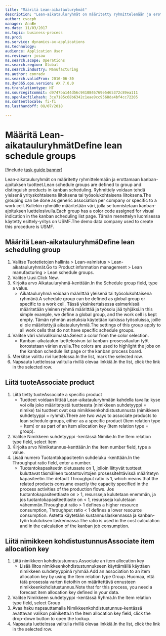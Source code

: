 ```yaml
--- 
title: "Määritä Lean-aikatauluryhmät"
description: "Lean-aikatauluryhmät on määritetty ryhmittelemään ja erottamaan kanban-ajoituksen tuotteet."
author: cvocph
manager: AnnBe
ms.date: 11/03/2017
ms.topic: business-process
ms.prod: 
ms.service: dynamics-ax-applications
ms.technology: 
audience: Application User
ms.reviewer: josaw
ms.search.scope: Operations
ms.search.region: Global
ms.search.industry: Manufacturing
ms.author: conradv
ms.search.validFrom: 2016-06-30
ms.dyn365.ops.version: AX 7.0.0
ms.translationtype: HT
ms.sourcegitcommit: d9747ba144d56c9410846769e5465372c89ea111
ms.openlocfilehash: 3ce7185c68b6342c1eae9cc9568da4bf4cc72205
ms.contentlocale: fi-fi
ms.lasthandoff: 08/07/2018

---
```

# <a name="define-lean-schedule-groups"></a><span data-ttu-id="7177d-103">Määritä Lean-aikatauluryhmät</span><span class="sxs-lookup"><span data-stu-id="7177d-103">Define lean schedule groups</span></span>

[!include [task guide banner](../../includes/task-guide-banner.md)]

<span data-ttu-id="7177d-104">Lean-aikatauluryhmät on määritetty ryhmittelemään ja erottamaan kanban-ajoituksen tuotteet.</span><span class="sxs-lookup"><span data-stu-id="7177d-104">Lean schedule groups are defined to group and distinguish products in kanban scheduling.</span></span> <span data-ttu-id="7177d-105">Ryhmittely voidaan tehdä yleisenä yrityskohtaisena liitoksena tai työsolukohtaisena liitoksena.</span><span class="sxs-lookup"><span data-stu-id="7177d-105">The grouping can be done as generic association per company or specific to a work cell.</span></span> <span data-ttu-id="7177d-106">Kullekin ryhmälle määritetään väri, jolla se tunnistetaan kanban-ajoituksen luettelosivulla.</span><span class="sxs-lookup"><span data-stu-id="7177d-106">Each group has a color code assigned for visual indication in the kanban scheduling list page.</span></span> <span data-ttu-id="7177d-107">Tämän menettelyn luomisessa käytetty esittely-yritys on USMF.</span><span class="sxs-lookup"><span data-stu-id="7177d-107">The demo data company used to create this procedure is USMF.</span></span>


## <a name="define-lean-scheduling-group"></a><span data-ttu-id="7177d-108">Määritä Lean-aikatauluryhmä</span><span class="sxs-lookup"><span data-stu-id="7177d-108">Define lean scheduling group</span></span>
1. <span data-ttu-id="7177d-109">Valitse Tuotetietojen hallinta > Lean-valmistus > Lean-aikatauluryhmät.</span><span class="sxs-lookup"><span data-stu-id="7177d-109">Go to Product information management > Lean manufacturing > Lean schedule groups.</span></span>
2. <span data-ttu-id="7177d-110">Valitse Uusi.</span><span class="sxs-lookup"><span data-stu-id="7177d-110">Click New.</span></span>
3. <span data-ttu-id="7177d-111">Kirjoita arvo Aikatauluryhmä-kenttään.</span><span class="sxs-lookup"><span data-stu-id="7177d-111">In the Schedule group field, type a value.</span></span>
    * <span data-ttu-id="7177d-112">Aikatauluryhmä voidaan määrittää yleisenä tai työsolukohtaisena ryhmänä.</span><span class="sxs-lookup"><span data-stu-id="7177d-112">A schedule group can be defined as global group or specific to a work cell.</span></span> <span data-ttu-id="7177d-113">Tässä yksinkertaisessa esimerkissä määritetään yleinen ryhmä määrittää ja työsolu jää tyhjäksi.</span><span class="sxs-lookup"><span data-stu-id="7177d-113">In this simple example, we define a global group, and the work cell is kept empty.</span></span> <span data-ttu-id="7177d-114">Tämän ryhmän asetuksia käytetään kaikissa työsoluissa, joille ei ole määritettyjä aikatauluryhmiä.</span><span class="sxs-lookup"><span data-stu-id="7177d-114">The settings of this group apply to all work cells that do not have specific schedule groups.</span></span>  
4. <span data-ttu-id="7177d-115">Valitse väri värivalikoimasta.</span><span class="sxs-lookup"><span data-stu-id="7177d-115">Select a color from the color selection.</span></span>
    * <span data-ttu-id="7177d-116">Kanban-aikataulun luettelosivun tai kanban-prosessitaulun työt korostetaan värien avulla.</span><span class="sxs-lookup"><span data-stu-id="7177d-116">The colors are used to highlight the jobs on the kanban schedule list page or the kanban process board.</span></span>  
5. <span data-ttu-id="7177d-117">Merkitse valittu rivi luettelossa.</span><span class="sxs-lookup"><span data-stu-id="7177d-117">In the list, mark the selected row.</span></span>
6. <span data-ttu-id="7177d-118">Napsauta luettelossa valitulla rivillä olevaa linkkiä.</span><span class="sxs-lookup"><span data-stu-id="7177d-118">In the list, click the link in the selected row.</span></span>

## <a name="associate-product"></a><span data-ttu-id="7177d-119">Liitä tuote</span><span class="sxs-lookup"><span data-stu-id="7177d-119">Associate product</span></span>
1. <span data-ttu-id="7177d-120">Liitä tietty tuote</span><span class="sxs-lookup"><span data-stu-id="7177d-120">Associate a specific product</span></span>
    * <span data-ttu-id="7177d-121">Tuotteet voidaan liittää Lean-aikatauluryhmään kahdella tavalla: kyse voi olla joko määritetystä tuotteesta (nimikkeen suhdetyyppi = nimike) tai tuotteet ovat osa nimikkeenkohdistustunnusta (nimikkeen suhdetyyppi = ryhmä).</span><span class="sxs-lookup"><span data-stu-id="7177d-121">There are two ways to associate products to lean schedule groups, either as a specific product (Item relation type = Item) or as part of an item allocation key (item relation type = group).</span></span>    
2. <span data-ttu-id="7177d-122">Valitse Nimikkeen suhdetyyppi -kentässä Nimike.</span><span class="sxs-lookup"><span data-stu-id="7177d-122">In the Item relation type field, select Item</span></span>
3. <span data-ttu-id="7177d-123">Kirjoita arvo Nimiketunnus-kenttään.</span><span class="sxs-lookup"><span data-stu-id="7177d-123">In the Item number field, type a value.</span></span>
4. <span data-ttu-id="7177d-124">Lisää numero Tuotantokapasiteetin suhdeluku -kenttään.</span><span class="sxs-lookup"><span data-stu-id="7177d-124">In the Throughput ratio field, enter a number.</span></span>
    * <span data-ttu-id="7177d-125">Tuotantokapasiteetin oletusaste on 1, jolloin liittyvät tuotteet kuluttavat täsmälleen tuotantovirtojen prosessitehtävissä määritetyn kapasiteetin.</span><span class="sxs-lookup"><span data-stu-id="7177d-125">The default Throughput ratio is 1, which means that the related products consume exactly the capacity specified in the process activities of the production flows.</span></span> <span data-ttu-id="7177d-126">Jos tuotantokapasiteettiaste on > 1, resursseja kulutetaan enemmän, ja jos tuotantokapasiteettiaste on < 1, resursseja kulutetaan vähemmän.</span><span class="sxs-lookup"><span data-stu-id="7177d-126">Throughput ratio > 1 defines a higher resource consumption, Throughput ratio < 1 defines a lower resource consumption.</span></span> <span data-ttu-id="7177d-127">Astetta käytetään kustannuslaskennassa ja kanban-työn kulutuksen laskennassa.</span><span class="sxs-lookup"><span data-stu-id="7177d-127">The ratio is used in the cost calculation and in the calculation of the kanban job consumption.</span></span>  

## <a name="associate-item-allocation-key"></a><span data-ttu-id="7177d-128">Liitä nimikkeen kohdistustunnus</span><span class="sxs-lookup"><span data-stu-id="7177d-128">Associate item allocation key</span></span>
1. <span data-ttu-id="7177d-129">Liitä nimikkeen kohdistustunnus.</span><span class="sxs-lookup"><span data-stu-id="7177d-129">Associate an item allocation key</span></span>
    * <span data-ttu-id="7177d-130">Lisää liitos nimikkeenkohdistustunnukseen käyttämällä käyttäen nimikkeen suhdetyyppinä ryhmää.</span><span class="sxs-lookup"><span data-stu-id="7177d-130">Add an association to an item allocation key by using the Item relation type Group.</span></span>   <span data-ttu-id="7177d-131">Huomaa, että tätä prosessia varten tietoihin on määritettävä ennusteen nimikkeenkohdistustunnus.</span><span class="sxs-lookup"><span data-stu-id="7177d-131">Note that for this process, you need a forecast item allocation key defined in your data.</span></span>  
2. <span data-ttu-id="7177d-132">Valitse Nimikkeen suhdetyyppi -kentässä Ryhmä.</span><span class="sxs-lookup"><span data-stu-id="7177d-132">In the Item relation type field, select Group</span></span>
3. <span data-ttu-id="7177d-133">Avaa haku napsauttamalla Nimikkeenkohdistustunnus-kentässä avattavan valikon painiketta.</span><span class="sxs-lookup"><span data-stu-id="7177d-133">In the Item allocation key field, click the drop-down button to open the lookup.</span></span>
4. <span data-ttu-id="7177d-134">Napsauta luettelossa valitulla rivillä olevaa linkkiä.</span><span class="sxs-lookup"><span data-stu-id="7177d-134">In the list, click the link in the selected row.</span></span>


